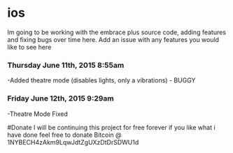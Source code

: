 # ios

Im going to be working with the embrace plus source code, adding features and fixing bugs over time here. 
Add an issue with any features you would like to see here


### Thursday June 11th, 2015 8:55am
-Added theatre mode (disables lights, only a vibrations) - BUGGY 
### Friday June 12th, 2015 9:29am
-Theatre Mode Fixed

#Donate
I will be continuing this project for free forever if you like what i have done feel free to donate
Bitcoin @ 1NYBECH4zAkm9LqwJdtZgUXzDtDrSDWU1d
